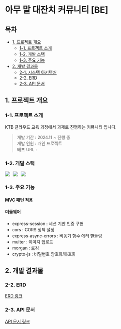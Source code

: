# 아무 말 대잔치 커뮤니티 [BE]

## 목차

- [1. 프로젝트 개요](#1-프로젝트-개요)
    - [1-1. 프로젝트 소개](#1-1-프로젝트-소개)
    - [1-2. 개발 스택](#1-2-개발-스택)
    - [1-3. 주요 기능](#1-3-주요-기능)
- [2. 개발 결과물](#2-개발-결과물)
    - [2-1. 시스템 아키텍처](#2-1-시스템-아키텍처)
    - [2-2. ERD](#2-2-erd)
    - [2-3. API 문서](#2-3-api-문서)

## 1. 프로젝트 개요

### 1-1. 프로젝트 소개

KTB 클라우드 교육 과정에서 과제로 진행하는 커뮤니티 입니다.

> 개발 기간 : 2024.11 ~ 진행 중 <br/>
> 개발 인원 : 개인 프로젝트 <br/>
> 배포 URL : 

### 1-2. 개발 스택

<div style="display:flex;gap:10px;flex-wrap:rap;">
    <img src="https://img.shields.io/badge/JavaScript-F7DF1E?style=for-the-badge&logo=JavaScript&logoColor=white">
    <img src="https://img.shields.io/badge/node.js-6DB33F?style=for-the-badge&logo=node.js&logoColor=white">
    <img src="https://img.shields.io/badge/Express-000000?style=for-the-badge&logo=express&logoColor=white">
</div>

### 1-3. 주요 기능

#### MVC 패턴 적용



#### 미들웨어

- express-session : 세션 기반 인증 구현
- cors : CORS 정책 설정 
- express-async-errors : 비동기 함수 에러 핸들링 
- multer : 이미지 업로드 
- morgan : 로깅 
- crypto-js : 비밀번호 암호화/복호화

## 2. 개발 결과물

### 2-2. ERD

[ERD 링크](https://www.erdcloud.com/d/7cj7j3JeNSdtJbPrD)

### 2-3. API 문서

[API 문서 링크](https://docs.google.com/spreadsheets/d/1hllmByQVh6BZ8FnkE5KX_E9qE8XzupBqrSLQAXZQmiM/edit?gid=1878554884#gid=1878554884)